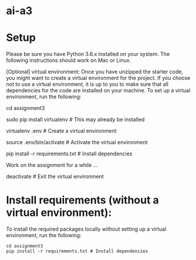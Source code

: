 # ai-a3

# Setup

Please be sure you have Python 3.6.x installed on your system. The following instructions should work on Mac or Linux.

[Optional] virtual environment: Once you have unzipped the starter code, you might want to create a virtual environment for the project. If you choose not to use a virtual environment, it is up to you to make sure that all dependencies for the code are installed on your machine. To set up a virtual environment, run the following:

cd assignment3

sudo pip install virtualenv # This may already be installed 

virtualenv .env # Create a virtual environment

source .env/bin/activate # Activate the virtual environment

pip install -r requirements.txt # Install dependencies

Work on the assignment for a while ...

deactivate # Exit the virtual environment

# Install requirements (without a virtual environment): 

To install the required packages locally without setting up a virtual environment, run the following:

    cd assignment3
    pip install -r requirements.txt # Install dependencies
